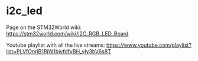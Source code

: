 # i2c_led

Page on the STM32World wiki: https://stm32world.com/wiki/I2C_RGB_LED_Board

Youtube playlist with all the live streams: https://www.youtube.com/playlist?list=PLVfOnriB1RjW1bjvfdfvBH_yly3bV6s8T
